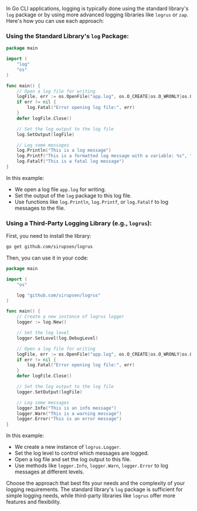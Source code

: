 In Go CLI applications, logging is typically done using the standard library's `log` package or by using more advanced logging libraries like `logrus` or `zap`. Here's how you can use each approach:

### Using the Standard Library's `log` Package:

```go
package main

import (
	"log"
	"os"
)

func main() {
	// Open a log file for writing
	logFile, err := os.OpenFile("app.log", os.O_CREATE|os.O_WRONLY|os.O_APPEND, 0666)
	if err != nil {
		log.Fatal("Error opening log file:", err)
	}
	defer logFile.Close()

	// Set the log output to the log file
	log.SetOutput(logFile)

	// Log some messages
	log.Println("This is a log message")
	log.Printf("This is a formatted log message with a variable: %s", "value")
	log.Fatalf("This is a fatal log message")
}
```

In this example:
- We open a log file `app.log` for writing.
- Set the output of the `log` package to this log file.
- Use functions like `log.Println`, `log.Printf`, or `log.Fatalf` to log messages to the file.

### Using a Third-Party Logging Library (e.g., `logrus`):

First, you need to install the library:

```bash
go get github.com/sirupsen/logrus
```

Then, you can use it in your code:

```go
package main

import (
	"os"

	log "github.com/sirupsen/logrus"
)

func main() {
	// Create a new instance of logrus logger
	logger := log.New()

	// Set the log level
	logger.SetLevel(log.DebugLevel)

	// Open a log file for writing
	logFile, err := os.OpenFile("app.log", os.O_CREATE|os.O_WRONLY|os.O_APPEND, 0666)
	if err != nil {
		log.Fatal("Error opening log file:", err)
	}
	defer logFile.Close()

	// Set the log output to the log file
	logger.SetOutput(logFile)

	// Log some messages
	logger.Info("This is an info message")
	logger.Warn("This is a warning message")
	logger.Error("This is an error message")
}
```

In this example:
- We create a new instance of `logrus.Logger`.
- Set the log level to control which messages are logged.
- Open a log file and set the log output to this file.
- Use methods like `logger.Info`, `logger.Warn`, `logger.Error` to log messages at different levels.

Choose the approach that best fits your needs and the complexity of your logging requirements. The standard library's `log` package is sufficient for simple logging needs, while third-party libraries like `logrus` offer more features and flexibility.
